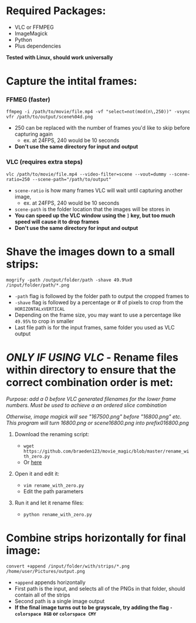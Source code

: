 # Required Packages:

- VLC or FFMPEG
- ImageMagick
- Python
- Plus dependencies 


**Tested with Linux, should work universally**

# Capture the intital frames: 
### FFMEG (faster)
`ffmpeg -i /path/to/movie/file.mp4 -vf "select=not(mod(n\,250))" -vsync vfr /path/to/output/scene%04d.png`
- 250 can be replaced with the number of frames you'd like to skip before capturing again
  - ex. at 24FPS, 240 would be 10 seconds
- **Don't use the same directory for input and output**

### VLC (requires extra steps)
`vlc /path/to/movie/file.mp4 --video-filter=scene --vout=dummy --scene-ratio=250 --scene-path="/path/to/output"`

- `scene-ratio` is how many frames VLC will wait until capturing another image, 
  - ex. at 24FPS, 240 would be 10 seconds
- `scene-path` is the folder location that the images will be stores in
- **You can speed up the VLC window using the `]` key, but too much speed will cause it to drop frames**
- **Don't use the same directory for input and output**

# Shave the images down to a small strips:

`mogrify -path /output/folder/path -shave 49.9%x0 /input/folder/path/*.png`

- `-path` flag is followed by the folder path to output the cropped frames to
- `-shave` flag is followed by a percentage or # of pixels to crop from the `HORIZONTALxVERTICAL`
- Depending on the frame size, you may want to use a percentage like `49.95%` to crop in smaller
- Last file path is for the input frames, same folder you used as VLC output

# *ONLY IF USING VLC* - Rename files within directory to ensure that the correct combination order is met:

*Purpose: add a 0 before VLC generated filenames for the lower frame numbers.*
*Must be used to achieve a an ordered slice combination*

*Otherwise, image magick will see "167500.png" before "16800.png" etc.*
*This program will turn 16800.png or scene16800.png into *prefix*016800.png*

1. Download the renaming script:
  
    - `wget https://github.com/braeden123/movie_magic/blob/master/rename_with_zero.py`
    - Or [here](https://raw.githubusercontent.com/braeden123/movie_magic/master/rename_with_zero.py)

2. Open it and edit it:
    - `vim rename_with_zero.py`
    - Edit the path parameters
  
3. Run it and let it rename files:

     - `python rename_with_zero.py`


# Combine strips horizontally for final image:

`convert +append /input/folder/with/strips/*.png /home/user/Pictures/output.png`

- `+append` appends horizontally
- First path is the input, and selects all of the PNGs in that folder, should contain all of the strips
- Second path is a single image output
- **If the final image turns out to be grayscale, try adding the flag `-colorspace RGB` or `colorspace CMY`**
